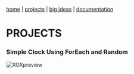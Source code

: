 [home](https://sanduran.github.io) | [projects](https://sanduran.github.io/projects) | [big ideas](https://sanduran.github.io/big_ideas) | [documentation](https://sanduran.github.io/documentation)

# PROJECTS
### Simple Clock Using ForEach and Random
![XOXpreview](https://sanduran.github.io/assets/clockV5/ClockV5Preview.gif)
